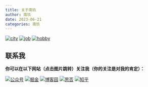 ```yaml
---
title: 关于南玖
author: 南玖
date: 2023-06-21
categories: 南玖
---
```


[![city](https://img.shields.io/badge/%E5%9F%8E%E5%B8%82-%E4%B8%8A%E6%B5%B7-brightgre?style=flat-square)]()
[![job](https://img.shields.io/badge/%E7%A8%8B%E5%BA%8F%E5%91%98-%E5%89%8D%E7%AB%AF%E5%B7%A5%E7%A8%8B%E5%B8%88-brightgre?style=flat-square)]()
[![hobby](https://img.shields.io/badge/%E7%88%B1%E5%A5%BD-%E5%86%99%E4%BD%9C&%E6%97%85%E6%B8%B8-brightgre?style=flat-square)]()

## 联系我
**你可以在以下网站（点击图片跳转）关注我（你的关注是对我的肯定）：**

[![公众号](https://img.shields.io/badge/%E5%85%AC%E4%BC%97%E5%8F%B7-%E5%89%8D%E7%AB%AF%E5%8D%97%E7%8E%96-brightgre?style=flat-square&logo=WeChat)](https://blog-static.cnblogs.com/files/songyao666/nanjiu.gif) [![掘金](https://img.shields.io/badge/%E6%8E%98%E9%87%91-%E5%89%8D%E7%AB%AF%E5%8D%97%E7%8E%96-blue?style=flat-square)](https://juejin.cn/user/219558057873005/posts) [![博客园](https://img.shields.io/badge/%E5%8D%9A%E5%AE%A2%E5%9B%AD-%E5%8D%97%E7%8E%96-critical?style=flat-square)](https://www.cnblogs.com/songyao666/) [![思否](https://img.shields.io/badge/%E6%80%9D%E5%90%A6-%E5%8D%97%E7%8E%96-green?style=flat-square)](https://segmentfault.com/u/nanjiu606) [![知乎](https://img.shields.io/badge/%E7%9F%A5%E4%B9%8E-%E5%89%8D%E7%AB%AF%E5%8D%97%E7%8E%96-blueviolet?style=flat-square)](https://www.zhihu.com/people/song-yao-90-7)